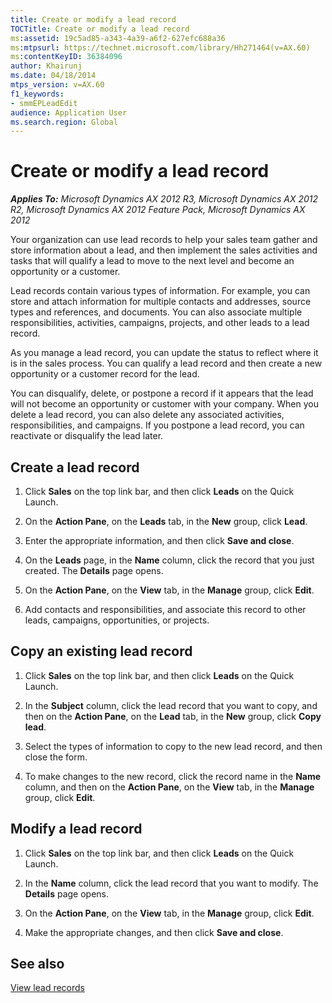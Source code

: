 ```yaml
---
title: Create or modify a lead record
TOCTitle: Create or modify a lead record
ms:assetid: 19c5ad85-a343-4a39-a6f2-627efc688a36
ms:mtpsurl: https://technet.microsoft.com/library/Hh271464(v=AX.60)
ms:contentKeyID: 36384096
author: Khairunj
ms.date: 04/18/2014
mtps_version: v=AX.60
f1_keywords:
- smmEPLeadEdit
audience: Application User
ms.search.region: Global
---
```


# Create or modify a lead record 


_**Applies To:** Microsoft Dynamics AX 2012 R3, Microsoft Dynamics AX 2012 R2, Microsoft Dynamics AX 2012 Feature Pack, Microsoft Dynamics AX 2012_

Your organization can use lead records to help your sales team gather and store information about a lead, and then implement the sales activities and tasks that will qualify a lead to move to the next level and become an opportunity or a customer.

Lead records contain various types of information. For example, you can store and attach information for multiple contacts and addresses, source types and references, and documents. You can also associate multiple responsibilities, activities, campaigns, projects, and other leads to a lead record.

As you manage a lead record, you can update the status to reflect where it is in the sales process. You can qualify a lead record and then create a new opportunity or a customer record for the lead.

You can disqualify, delete, or postpone a record if it appears that the lead will not become an opportunity or customer with your company. When you delete a lead record, you can also delete any associated activities, responsibilities, and campaigns. If you postpone a lead record, you can reactivate or disqualify the lead later.

## Create a lead record

1.  Click **Sales** on the top link bar, and then click **Leads** on the Quick Launch.

2.  On the **Action Pane**, on the **Leads** tab, in the **New** group, click **Lead**.

3.  Enter the appropriate information, and then click **Save and close**.

4.  On the **Leads** page, in the **Name** column, click the record that you just created. The **Details** page opens.

5.  On the **Action Pane**, on the **View** tab, in the **Manage** group, click **Edit**.

6.  Add contacts and responsibilities, and associate this record to other leads, campaigns, opportunities, or projects.

## Copy an existing lead record

1.  Click **Sales** on the top link bar, and then click **Leads** on the Quick Launch.

2.  In the **Subject** column, click the lead record that you want to copy, and then on the **Action Pane**, on the **Lead** tab, in the **New** group, click **Copy lead**.

3.  Select the types of information to copy to the new lead record, and then close the form.

4.  To make changes to the new record, click the record name in the **Name** column, and then on the **Action Pane**, on the **View** tab, in the **Manage** group, click **Edit**.

## Modify a lead record

1.  Click **Sales** on the top link bar, and then click **Leads** on the Quick Launch.

2.  In the **Name** column, click the lead record that you want to modify. The **Details** page opens.

3.  On the **Action Pane**, on the **View** tab, in the **Manage** group, click **Edit**.

4.  Make the appropriate changes, and then click **Save and close**.

## See also

[View lead records](view-lead-records.md)

  


